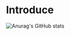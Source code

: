 # Introduce





![Anurag's GitHub stats](https://github-readme-stats.vercel.app/api?username=pudlegi&show_icons=true&theme=)
